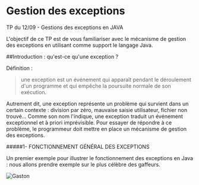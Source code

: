 Gestion des exceptions
=================

TP du 12/09 - Gestions des exceptions en JAVA

L'objectif de ce TP est de vous familiariser avec le mécanisme de gestion des exceptions en utilisant comme support le langage Java.

##Introduction : qu'est-ce qu'une exception ?

Définition : 
> une exception est un événement qui apparaît pendant le déroulement d'un programme et qui empêche la poursuite normale de son exécution.

Autrement dit, une exception représente un problème qui survient dans un certain contexte :
division par zéro, mauvaise saisie utilisateur, fichier non trouvé... 
Comme son nom l'indique, une exception traduit un événement exceptionnel et à priori imprévisible. Pour essayer de répondre à ce
problème, le programmeur doit mettre en place un mécanisme de gestion des exceptions.

#####1- FONCTIONNEMENT GÉNÉRAL DES EXCEPTIONS

Un premier exemple pour illustrer le fonctionnement des exceptions en Java : nous allons prendre exemple sur le plus célèbre des gaffeurs.

![Gaston](http://basecles1.e-monsite.com/medias/images/ne-pas-deranger.jpg)
